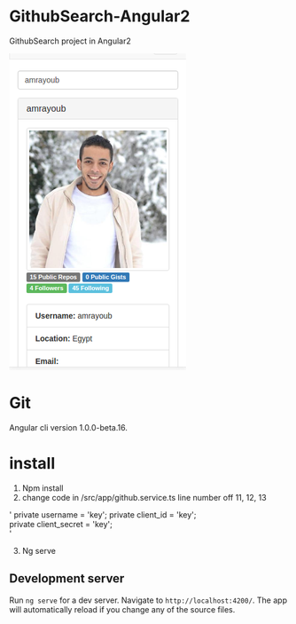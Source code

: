 # GithubSearch-Angular2
GithubSearch project in Angular2

[![solarized dualmode](https://github.com/amrayoub/GithubSearch-Angular2/blob/master/img/github.png)](#features)

# Git

Angular cli version 1.0.0-beta.16.

# install

1. Npm install
2. change code in /src/app/github.service.ts line number off 11, 12, 13

'
private username = 'key';
private client_id = 'key';  
private client_secret = 'key';  
'

3. Ng serve

## Development server
Run `ng serve` for a dev server. Navigate to `http://localhost:4200/`. The app will automatically reload if you change any of the source files.
